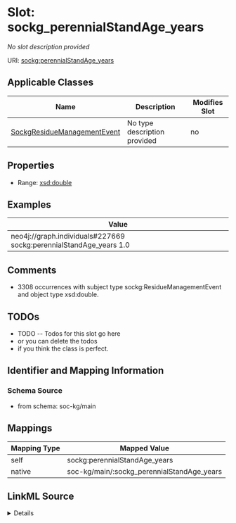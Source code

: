 

# Slot: sockg_perennialStandAge_years


_No slot description provided_





URI: [sockg:perennialStandAge_years](http://www.semanticweb.org/sockg/ontologies/2024/0/soil-carbon-ontology/perennialStandAge_years)



<!-- no inheritance hierarchy -->





## Applicable Classes

| Name | Description | Modifies Slot |
| --- | --- | --- |
| [SockgResidueManagementEvent](../classes/SockgResidueManagementEvent.md) | No type description provided |  no  |







## Properties

* Range: [xsd:double](http://www.w3.org/2001/XMLSchema#double)






## Examples

| Value |
| --- |
| neo4j://graph.individuals#227669 sockg:perennialStandAge_years 1.0 |

## Comments

* 3308 occurrences with subject type sockg:ResidueManagementEvent and object type xsd:double.

## TODOs

* TODO -- Todos for this slot go here
* or you can delete the todos
* if you think the class is perfect.

## Identifier and Mapping Information







### Schema Source


* from schema: soc-kg/main




## Mappings

| Mapping Type | Mapped Value |
| ---  | ---  |
| self | sockg:perennialStandAge_years |
| native | soc-kg/main/:sockg_perennialStandAge_years |




## LinkML Source

<details>
```yaml
name: sockg_perennialStandAge_years
description: No slot description provided
todos:
- TODO -- Todos for this slot go here
- or you can delete the todos
- if you think the class is perfect.
comments:
- 3308 occurrences with subject type sockg:ResidueManagementEvent and object type
  xsd:double.
examples:
- value: neo4j://graph.individuals#227669 sockg:perennialStandAge_years 1.0
from_schema: soc-kg/main
rank: 1000
slot_uri: sockg:perennialStandAge_years
alias: sockg_perennialStandAge_years
domain_of:
- sockg_ResidueManagementEvent
range: double

```
</details>